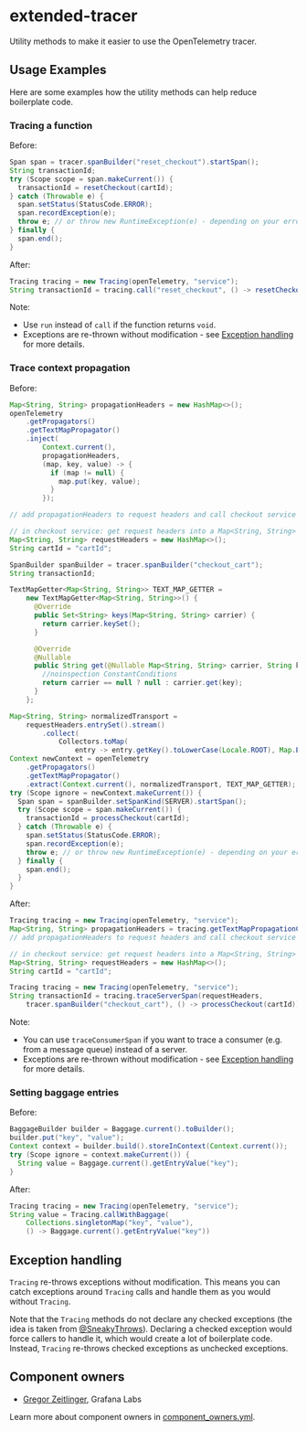 # extended-tracer

Utility methods to make it easier to use the OpenTelemetry tracer.

## Usage Examples

Here are some examples how the utility methods can help reduce boilerplate code.

### Tracing a function

Before:

```java
Span span = tracer.spanBuilder("reset_checkout").startSpan();
String transactionId;
try (Scope scope = span.makeCurrent()) {
  transactionId = resetCheckout(cartId);
} catch (Throwable e) {
  span.setStatus(StatusCode.ERROR);
  span.recordException(e);
  throw e; // or throw new RuntimeException(e) - depending on your error handling strategy
} finally {
  span.end();
}
```

After:

```java
Tracing tracing = new Tracing(openTelemetry, "service");
String transactionId = tracing.call("reset_checkout", () -> resetCheckout(cartId));
```

Note:

- Use `run` instead of `call` if the function returns `void`.
- Exceptions are re-thrown without modification - see [Exception handling](#exception-handling)
  for more details.

### Trace context propagation

Before:

```java
Map<String, String> propagationHeaders = new HashMap<>();
openTelemetry
    .getPropagators()
    .getTextMapPropagator()
    .inject(
        Context.current(),
        propagationHeaders,
        (map, key, value) -> {
          if (map != null) {
            map.put(key, value);
          }
        });

// add propagationHeaders to request headers and call checkout service
```

```java
// in checkout service: get request headers into a Map<String, String> requestHeaders
Map<String, String> requestHeaders = new HashMap<>();
String cartId = "cartId";

SpanBuilder spanBuilder = tracer.spanBuilder("checkout_cart");
String transactionId;

TextMapGetter<Map<String, String>> TEXT_MAP_GETTER =
    new TextMapGetter<Map<String, String>>() {
      @Override
      public Set<String> keys(Map<String, String> carrier) {
        return carrier.keySet();
      }

      @Override
      @Nullable
      public String get(@Nullable Map<String, String> carrier, String key) {
        //noinspection ConstantConditions
        return carrier == null ? null : carrier.get(key);
      }
    };

Map<String, String> normalizedTransport =
    requestHeaders.entrySet().stream()
        .collect(
            Collectors.toMap(
                entry -> entry.getKey().toLowerCase(Locale.ROOT), Map.Entry::getValue));
Context newContext = openTelemetry
    .getPropagators()
    .getTextMapPropagator()
    .extract(Context.current(), normalizedTransport, TEXT_MAP_GETTER);
try (Scope ignore = newContext.makeCurrent()) {
  Span span = spanBuilder.setSpanKind(SERVER).startSpan();
  try (Scope scope = span.makeCurrent()) {
    transactionId = processCheckout(cartId);
  } catch (Throwable e) {
    span.setStatus(StatusCode.ERROR);
    span.recordException(e);
    throw e; // or throw new RuntimeException(e) - depending on your error handling strategy
  } finally {
    span.end();
  }
}
```

After:

```java
Tracing tracing = new Tracing(openTelemetry, "service");
Map<String, String> propagationHeaders = tracing.getTextMapPropagationContext();
// add propagationHeaders to request headers and call checkout service
```

```java
// in checkout service: get request headers into a Map<String, String> requestHeaders
Map<String, String> requestHeaders = new HashMap<>();
String cartId = "cartId";

Tracing tracing = new Tracing(openTelemetry, "service");
String transactionId = tracing.traceServerSpan(requestHeaders,
    tracer.spanBuilder("checkout_cart"), () -> processCheckout(cartId));
```

Note:

- You can use `traceConsumerSpan` if you want to trace a consumer (e.g. from a message queue)
  instead of a server.
- Exceptions are re-thrown without modification - see [Exception handling](#exception-handling)
  for more details.

### Setting baggage entries

Before:

```java
BaggageBuilder builder = Baggage.current().toBuilder();
builder.put("key", "value");
Context context = builder.build().storeInContext(Context.current());
try (Scope ignore = context.makeCurrent()) {
  String value = Baggage.current().getEntryValue("key");
}
```

After:

```java
Tracing tracing = new Tracing(openTelemetry, "service");
String value = Tracing.callWithBaggage(
    Collections.singletonMap("key", "value"),
    () -> Baggage.current().getEntryValue("key"))
```

## Exception handling

`Tracing` re-throws exceptions without modification. This means you can catch exceptions around
`Tracing` calls and handle them as you would without `Tracing`.

Note that the `Tracing` methods do not declare any checked exceptions
(the idea is taken from [@SneakyThrows](https://projectlombok.org/features/SneakyThrows)).
Declaring a checked exception would force callers to handle it, which would create a lot of
boilerplate code. Instead, `Tracing` re-throws checked exceptions as unchecked exceptions.

## Component owners

- [Gregor Zeitlinger](https://github.com/zeitlinger), Grafana Labs

Learn more about component owners in [component_owners.yml](../.github/component_owners.yml).
